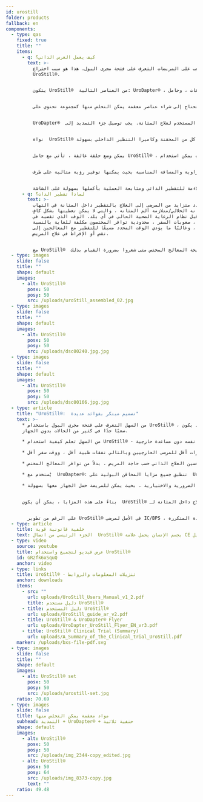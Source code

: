 ```yaml
---
id: urostill
folder: products
fallback: en
components:
  - type: qas
    fixed: true
    title: ""
    items:
      - q: كيف يعمل الغرس الذاتي؟
        text: >-
          من الصعب على المريضات التعرف على فتحة مجرى البول. هذا هو سبب اختراع
          UroStill®.


          يتكون UroStill®  من العناصر التالية: UroDapter® ، ملحق التمديد ، الغلق ثلاثي الاتجاهات ، وحامل UroStill®  (للحقن سعة 50 مل). أجزائه الاختيارية هي الكاميرا و الكمبيوتر اللوحي وحامل الكمبيوتر اللوحي. يمكنك شراؤها ، أو يمكنك شراؤها بنفسك في مكان آخر.


          لكل عملية تقطير ، ستحتاج إلى شراء عناصر معقمة يمكن التخلص منها كمجموعة تحتوي على UroDapter® ، وملحق التمديد وضغط ثلاثي.


          UroDapter®  هو الجزء الوحيد الذي يدخل طرفه فتحة مجرى البول لتوصيل المحلول المستخدم لعلاج المثانة. يجب توصيل جزء التمديد إلى  UroDapter® والغلق ثلاثي الاتجاهات بالامتداد والمحاقن. ينقل هذان العنصران المحلول من المحقنة إلى UroDapter®.​


          نواة  UroStill® هو حامل بلاستيكي (غير القابل للتبديل) ، والذي يحمل كل من المحقنة وكاميرا التنظير الداخلي بسهولة.


          يمكن وضع حلقة غالقة ، تأتي مع حامل UroStill® ، يمكن وضعها في الحامل ، بحيث يمكن استخدام UroStill® مع محاقن 20 مل أيضًا. (لم يتم تضمين حقنة الدواء).


          يتم تثبيت كاميرا التنظير الداخلي بالزاوية والمسافة المناسبة بحيث يمكنها توفير رؤية مثالية على طرف UroDapter® وفتحة مجرى البول. (يمكن للكاميرا أن تضيء الفتحة لأنها تحتوي على مصابيح LED مدمجة).  يمكن رؤية صورة الكاميرا على أي هاتف ذكي متوافق أو كمبيوتر لوحي أو كمبيوتر شخصي وما إلى ذلك. يمكن وضع الأجهزة الصغيرة مثل الهواتف أو الأجهزة اللوحية على حامل. الكاميرا (6LED و micro USB و 7 مم  (CA00523الحامل والجهاز الذكي توصيتنا: (Huawei Media Pad T3 8.0 16GB) اختياري.


          يمكن للمريض العثور على الوضعية الأكثر ملاءمة للتقطير الذاتي ومتابعة العملية بأكملها بسهولة على الشاشة.
      - q: لماذا تقطير الذات؟
        text: >-
          يحتاج عدد متزايد من المرضى إلى العلاج بالتقطير داخل المثانة في التهاب
          المثانة الخلالي/متلازمة ألم المثانة ، والتي لا يمكن تغطيتها بشكل كافٍ
          من قبل نظام الرعاية الصحية الحالي في أي بلد. الوقت الذي تقضيه في
          الزيارة ، صعوبات السفر ، محدودية توافر المختصون مكلفة للغاية بالنسبة
          للمرضى ، وغالبًا ما يؤدي الوقت المحدد مسبقًا للتقطير مع المعالجين إلى
          نقص أو الإفراط في علاج المريض.


          مع UroStill®  يمكن للمرضى علاج أنفسهم في إطار نصيحة المعالج المختص متى شعروا بضرورة القيام بذلك.
  - type: images
    slide: false
    title: ""
    shape: default
    images:
      - alt: UroStill®
        posx: 50
        posy: 50
        src: /uploads/uroStill_assembled_02.jpg
  - type: images
    slide: false
    title: ""
    shape: default
    images:
      - alt: UroStill®
        posx: 50
        posy: 50
        src: /uploads/dsc00240.jpg.jpg
  - type: images
    slide: false
    title: ""
    shape: default
    images:
      - alt: UroStill®
        posx: 50
        posy: 50
        src: /uploads/dsc00166.jpg.jpg
  - type: article
    title: "UroStill®:  تصميم مبتكر بفوائد عديدة"
    text: >-
      * من السهل التعرف على فتحة مجرى البول باستخدام UroStill® ، والذي قد يكون
      صعبًا جدًا في كثير من الحالات بدون الجهاز.

      * من السهل تعلم كيفية استخدام UroStill® - بمجرد حدوث ذلك ، يمكن للمريض علاج نفسه دون مساعدة خارجية.

      * الاستخدام الذاتي يؤدي إلى زيارات أقل للمرضى الخارجيين وبالتالي نفقات طبية أقل ، ووقت سفر أقل.

      * يمكن تحسين العلاج الذاتي حسب حاجة المريض ، بدلاً من توافر المعالج المختص.

      * يُستخدم مع  UroDapter®: تنطبق جميع مزايا المحاقن البولية على  UroStill® أيضًا.

      * يأتي بحقيبة عملية لوضع جميع العناصر الضرورية والاختيارية ، بحيث يمكن للمريضة حمل الجهاز معها بسهولة.


      بناءً على هذه المزايا ، يمكن أن يكون  UroStill® هو مستقبل العلاج داخل المثانة لـ. IC/BPS


        على الرغم من تطوير UroStill® في الأصل لمرضى IC/BPS ، إلا أنه يمكن استخدامه لبعض الحالات الأخرى ، مثل التهاب المثانة الإشعاعي بعد السرطان وإلتهابات المسالك البولية الشديدة المتكررة.
  - type: article
    title: خلفية قانونية قوية
    text: الجزء الرئيسي من اتصال  UroStill® بجسم الإنسان يحمل علامة CE وتسجيل .FDA
  - type: video
    source: youtube
    title: عرض فيديو لتجميع واستخدام UroStill®
    id: GR2fk6xSquQ
    anchor: video
  - type: links
    title: UroStill® - تنزيلات المعلومات والروابط
    anchor: downloads
    items:
      - src: ""
        url: uploads/UroStill_Users_Manual_v1_2.pdf
        title: دليل مستخدم UroStill®
      - title: دليل المستخدم UroStill®
        url: uploads/UroStill_guide_ar_v2.pdf
      - title: UroStill® & UroDapter® Flyer
        url: uploads/UroDapter_UroStill_Flyer_EN_vr3.pdf
      - title: UroStill® Clinical Trial (Summary)
        url: uploads/A_Summary_of_the_Clinical_trial_UroStill.pdf
    marker: /uploads/bxs-file-pdf.svg
  - type: images
    slide: false
    title: ""
    shape: default
    images:
      - alt: UroStill® set
        posx: 50
        posy: 50
        src: /uploads/urostill-set.jpg
    ratio: 70.69
  - type: images
    slide: false
    title: مواد معقمة يمكن التخلص منها
    subhead: التمديد + UroDapter® + حنفية ثلاثية
    shape: default
    images:
      - alt: UroStill®
        posx: 50
        posy: 50
        src: /uploads/img_2344-copy_edited.jpg
      - alt: UroStill®
        posx: 50
        posy: 64
        src: /uploads/img_8373-copy.jpg
        text: ""
    ratio: 49.48
---
```

